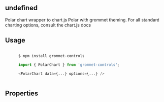 ## undefined
Polar chart wrapper to chart.js Polar with grommet theming.
       For all standard charting options, consult the chart.js docs
      

## Usage

```javascript

      $ npm install grommet-controls
 
      import { PolarChart } from 'grommet-controls';

      <PolarChart data={...} options={...} />
    
```

## Properties

  